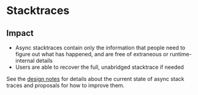# Stacktraces

## Impact

* Async stacktraces contain only the information that people need to figure out what has happened, and are free of extraneous or runtime-internal details
* Users are able to recover the full, unabridged stacktrace if needed

See the [design notes] for details about the current state of async stack traces and proposals for how to improve them.

[design notes]: ../../../design_docs/async_stack_traces.md
